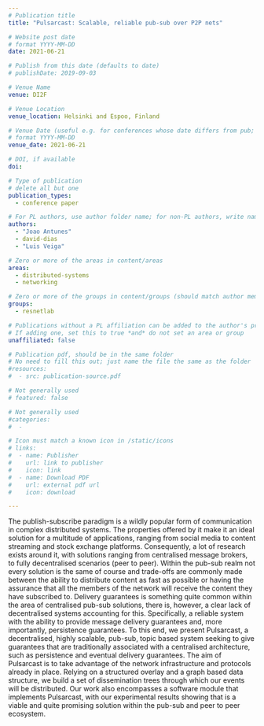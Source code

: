 ```yaml
---
# Publication title
title: "Pulsarcast: Scalable, reliable pub-sub over P2P nets"

# Website post date
# format YYYY-MM-DD
date: 2021-06-21

# Publish from this date (defaults to date)
# publishDate: 2019-09-03

# Venue Name
venue: DI2F

# Venue Location
venue_location: Helsinki and Espoo, Finland

# Venue Date (useful e.g. for conferences whose date differs from pub; defaults to date)
# format YYYY-MM-DD
venue_date: 2021-06-21

# DOI, if available
doi:

# Type of publication
# delete all but one
publication_types:
  - conference paper

# For PL authors, use author folder name; for non-PL authors, write name as in paper within ""
authors:
  - "Joao Antunes"
  - david-dias
  - "Luis Veiga"

# Zero or more of the areas in content/areas
areas:
  - distributed-systems
  - networking

# Zero or more of the groups in content/groups (should match author membership)
groups:
  - resnetlab

# Publications without a PL affiliation can be added to the author's profile without showing up elsewhere
# If adding one, set this to true *and* do not set an area or group
unaffiliated: false

# Publication pdf, should be in the same folder
# No need to fill this out; just name the file the same as the folder
#resources:
#  - src: publication-source.pdf

# Not generally used
# featured: false

# Not generally used
#categories:
#  -

# Icon must match a known icon in /static/icons
# links:
#  - name: Publisher
#    url: link to publisher
#    icon: link
#  - name: Download PDF
#    url: external pdf url
#    icon: download

---
```


The publish-subscribe paradigm is a wildly popular
form of communication in complex distributed systems. The properties 
offered by it make it an ideal solution for a multitude of
applications, ranging from social media to content streaming and
stock exchange platforms. Consequently, a lot of research exists
around it, with solutions ranging from centralised message brokers,
to fully decentralised scenarios (peer to peer).
Within the pub-sub realm not every solution is the same of course
and trade-offs are commonly made between the ability to distribute
content as fast as possible or having the assurance that all the
members of the network will receive the content they have subscribed
to. Delivery guarantees is something quite common within the area
of centralised pub-sub solutions, there is, however, a clear lack
of decentralised systems accounting for this. Specifically, a reliable
system with the ability to provide message delivery guarantees and,
more importantly, persistence guarantees. To this end, we present
Pulsarcast, a decentralised, highly scalable, pub-sub, topic based
system seeking to give guarantees that are traditionally associated
with a centralised architecture, such as persistence and eventual
delivery guarantees.
The aim of Pulsarcast is to take advantage of the network
infrastructure and protocols already in place. Relying on a structured
overlay and a graph based data structure, we build a set of
dissemination trees through which our events will be distributed.
Our work also encompasses a software module that implements
Pulsarcast, with our experimental results showing that is a viable
and quite promising solution within the pub-sub and peer to peer
ecosystem.
